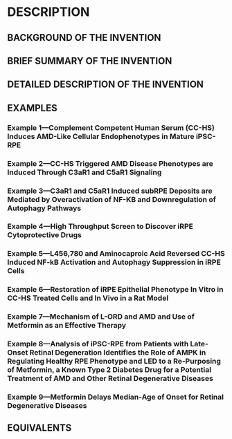# DESCRIPTION

## BACKGROUND OF THE INVENTION

## BRIEF SUMMARY OF THE INVENTION

## DETAILED DESCRIPTION OF THE INVENTION

## EXAMPLES

### Example 1—Complement Competent Human Serum (CC-HS) Induces AMD-Like Cellular Endophenotypes in Mature iPSC-RPE

### Example 2—CC-HS Triggered AMD Disease Phenotypes are Induced Through C3aR1 and C5aR1 Signaling

### Example 3—C3aR1 and C5aR1 Induced subRPE Deposits are Mediated by Overactivation of NF-KB and Downregulation of Autophagy Pathways

### Example 4—High Throughput Screen to Discover iRPE Cytoprotective Drugs

### Example 5—L456,780 and Aminocaproic Acid Reversed CC-HS Induced NF-kB Activation and Autophagy Suppression in iRPE Cells

### Example 6—Restoration of iRPE Epithelial Phenotype In Vitro in CC-HS Treated Cells and In Vivo in a Rat Model

### Example 7—Mechanism of L-ORD and AMD and Use of Metformin as an Effective Therapy

### Example 8—Analysis of iPSC-RPE from Patients with Late-Onset Retinal Degeneration Identifies the Role of AMPK in Regulating Healthy RPE Phenotype and LED to a Re-Purposing of Metformin, a Known Type 2 Diabetes Drug for a Potential Treatment of AMD and Other Retinal Degenerative Diseases

### Example 9—Metformin Delays Median-Age of Onset for Retinal Degenerative Diseases

## EQUIVALENTS

